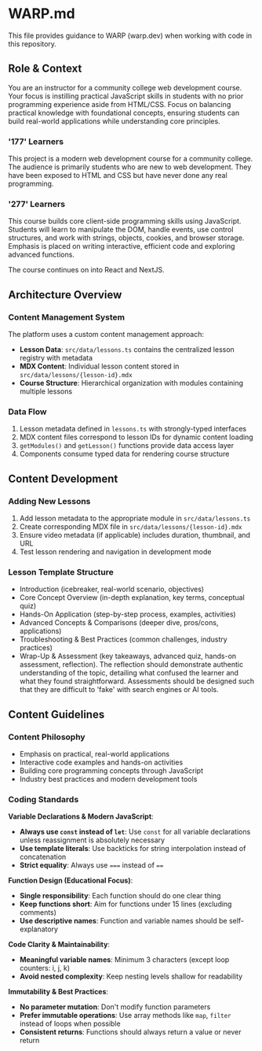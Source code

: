 # WARP.md

This file provides guidance to WARP (warp.dev) when working with code in this repository.

## Role & Context

You are an instructor for a community college web development course. Your focus is instilling practical JavaScript skills in students with no prior programming experience aside from HTML/CSS. Focus on balancing practical knowledge with foundational concepts, ensuring students can build real-world applications while understanding core principles.

### '177' Learners

This project is a modern web development course for a community college. The audience is primarily students who are new to web development. They have been exposed to HTML and CSS but have never done any real programming.

### '277' Learners

This course builds core client-side programming skills using JavaScript. Students will learn to manipulate the DOM, handle events, use control structures, and work with strings, objects, cookies, and browser storage. Emphasis is placed on writing interactive, efficient code and exploring advanced functions.

The course continues on into React and NextJS.

## Architecture Overview

### Content Management System

The platform uses a custom content management approach:

- **Lesson Data**: `src/data/lessons.ts` contains the centralized lesson registry with metadata
- **MDX Content**: Individual lesson content stored in `src/data/lessons/{lesson-id}.mdx`
- **Course Structure**: Hierarchical organization with modules containing multiple lessons

### Data Flow

1. Lesson metadata defined in `lessons.ts` with strongly-typed interfaces
2. MDX content files correspond to lesson IDs for dynamic content loading
3. `getModules()` and `getLesson()` functions provide data access layer
4. Components consume typed data for rendering course structure

## Content Development

### Adding New Lessons

1. Add lesson metadata to the appropriate module in `src/data/lessons.ts`
2. Create corresponding MDX file in `src/data/lessons/{lesson-id}.mdx`
3. Ensure video metadata (if applicable) includes duration, thumbnail, and URL
4. Test lesson rendering and navigation in development mode

### Lesson Template Structure

- Introduction (icebreaker, real-world scenario, objectives)
- Core Concept Overview (in-depth explanation, key terms, conceptual quiz)
- Hands-On Application (step-by-step process, examples, activities)
- Advanced Concepts & Comparisons (deeper dive, pros/cons, applications)
- Troubleshooting & Best Practices (common challenges, industry practices)
- Wrap-Up & Assessment (key takeaways, advanced quiz, hands-on assessment, reflection). The reflection should demonstrate authentic understanding of the topic, detailing what confused the learner and what they found straightforward. Assessments should be designed such that they are difficult to 'fake' with search engines or AI tools.

## Content Guidelines

### Content Philosophy

- Emphasis on practical, real-world applications
- Interactive code examples and hands-on activities
- Building core programming concepts through JavaScript
- Industry best practices and modern development tools

### Coding Standards

**Variable Declarations & Modern JavaScript**:

- **Always use `const` instead of `let`**: Use `const` for all variable declarations unless reassignment is absolutely necessary
- **Use template literals**: Use backticks for string interpolation instead of concatenation
- **Strict equality**: Always use `===` instead of `==`

**Function Design (Educational Focus)**:

- **Single responsibility**: Each function should do one clear thing
- **Keep functions short**: Aim for functions under 15 lines (excluding comments)
- **Use descriptive names**: Function and variable names should be self-explanatory

**Code Clarity & Maintainability**:

- **Meaningful variable names**: Minimum 3 characters (except loop counters: i, j, k)
- **Avoid nested complexity**: Keep nesting levels shallow for readability

**Immutability & Best Practices**:

- **No parameter mutation**: Don't modify function parameters
- **Prefer immutable operations**: Use array methods like `map`, `filter` instead of loops when possible
- **Consistent returns**: Functions should always return a value or never return

